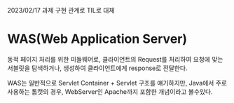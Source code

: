 2023/02/17 과제 구현 관계로 TIL로 대체 

# WAS(Web Application Server)
동적 페이지 처리를 위한 미들웨어로, 클라이언트의 Request를 처리하여 요청에 맞는 서블릿을 탐색하거나, 생성하여 클라이언트에게 response로 전달한다.

WAS는 일반적으로 Servlet Container + Servlet 구조를 얘기하지만, Java에서 주로 사용하는 톰캣의 경우, WebServer인 Apache까지 포함한 개념이라고 볼수있다.




